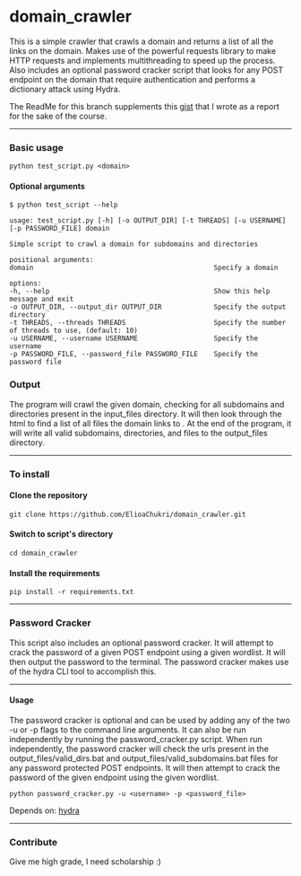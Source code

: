 # domain_crawler

This is a simple crawler that crawls a domain and returns a list of all the links on the domain.
Makes use of the powerful requests library to make HTTP requests and implements multithreading to speed up the process.
Also includes an optional password cracker script that looks for any POST endpoint on the domain that require
authentication and performs a dictionary attack using Hydra.

The ReadMe for this branch supplements this [gist](https://gist.github.com/ElioaChukri/4bb234b77ad544e8645cc7ddd41a6007) that I wrote as a report for the sake of the course.

***

### Basic usage

```
python test_script.py <domain>
```

#### Optional arguments

```
$ python test_script --help

usage: test_script.py [-h] [-o OUTPUT_DIR] [-t THREADS] [-u USERNAME] [-p PASSWORD_FILE] domain

Simple script to crawl a domain for subdomains and directories

positional arguments:
domain                                             Specify a domain

options:
-h, --help                                         Show this help message and exit
-o OUTPUT_DIR, --output_dir OUTPUT_DIR             Specify the output directory
-t THREADS, --threads THREADS                      Specify the number of threads to use, (default: 10)
-u USERNAME, --username USERNAME                   Specify the username
-p PASSWORD_FILE, --password_file PASSWORD_FILE    Specify the password file
```

### Output

The program will crawl the given domain, checking for all subdomains and directories present in the input_files
directory. It will then look through the html to find a list of all files the domain links to .
At the end of the program, it will write all valid subdomains, directories, and files to the output_files directory.

***

### To install

#### Clone the repository

```
git clone https://github.com/ElioaChukri/domain_crawler.git
```

#### Switch to script's directory

```
cd domain_crawler
```

#### Install the requirements

```
pip install -r requirements.txt
```


***

### Password Cracker

This script also includes an optional password cracker. It will attempt to crack the password of a given POST endpoint
using a given
wordlist. It will then output the password to the terminal. The password cracker makes use of the hydra CLI tool to
accomplish this.


***

#### Usage

The password cracker is optional and can be used by adding any of the two -u or -p flags to the command line arguments.
It can also be run independently by running the password_cracker.py script.
When run independently, the password cracker will check the urls present in the output_files/valid_dirs.bat and
output_files/valid_subdomains.bat files for any password protected POST endpoints. It will then attempt to crack the 
password of the given endpoint using the given wordlist.

```
python password_cracker.py -u <username> -p <password_file>
```

Depends on: [hydra](https://github.com/vanhauser-thc/thc-hydra)


***

### Contribute

Give me high grade, I need scholarship :)

